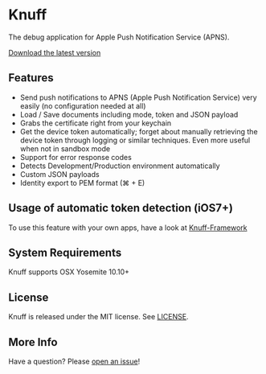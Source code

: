 # Knuff
The debug application for Apple Push Notification Service (APNS).

[Download the latest version](https://github.com/KnuffApp/APNS-Pusher/releases "Download") 

## Features
* Send push notifications to APNS (Apple Push Notification Service) very easily (no configuration needed at all)
* Load / Save documents including mode, token and JSON payload
* Grabs the certificate right from your keychain
* Get the device token automatically; forget about manually retrieving the device token through logging or similar techniques. Even more useful when not in sandbox mode
* Support for error response codes
* Detects Development/Production environment automatically
* Custom JSON payloads
* Identity export to PEM format (⌘ + E)

## Usage of automatic token detection (iOS7+)

To use this feature with your own apps, have a look at [Knuff-Framework](https://github.com/KnuffApp/Knuff-Framework)

## System Requirements

Knuff supports OSX Yosemite 10.10+

## License

Knuff is released under the MIT license. See
[LICENSE](https://github.com/KnuffApp/APNS-Pusher/blob/master/LICENSE).

## More Info

Have a question? Please [open an issue](https://github.com/KnuffApp/APNS-Pusher/issues/new)!

